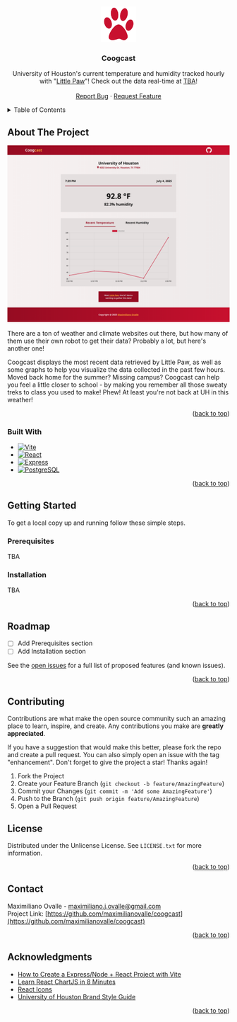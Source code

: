 <a id="readme-top"></a>

<!-- PROJECT LOGO -->
<br />
<div align="center">
  <a href="/">
    <img src="./client/public/paw.svg" alt="Logo" width="80" height="80">
  </a>

  <h3 align="center">Coogcast</h3>

  <p align="center">
    University of Houston's current temperature and humidity tracked hourly with "<a href="https://github.com/maximilianovalle/little-paw" target="_blank" rel="noopener noreferrer">Little Paw</a>"! Check out the data real-time at <a href="" target="_blank" rel="noopener noreferrer">TBA</a>!
    <br /><br />
    <a href="https://github.com/maximilianovalle/coogcast/issues/new">Report Bug</a>
    &middot;
    <a href="https://github.com/maximilianovalle/coogcast/issues/new">Request Feature</a>
  </p>
</div>



<!-- TABLE OF CONTENTS -->
<details>
  <summary>Table of Contents</summary>
  <ol>
    <li>
      <a href="#about-the-project">About The Project</a>
      <ul>
        <li><a href="#built-with">Built With</a></li>
      </ul>
    </li>
    <li>
      <a href="#getting-started">Getting Started</a>
      <ul>
        <li><a href="#prerequisites">Prerequisites</a></li>
        <li><a href="#installation">Installation</a></li>
      </ul>
    </li>
    <li><a href="#roadmap">Roadmap</a></li>
    <li><a href="#contributing">Contributing</a></li>
    <li><a href="#license">License</a></li>
    <li><a href="#contact">Contact</a></li>
    <li><a href="#acknowledgments">Acknowledgments</a></li>
  </ol>
</details>



<!-- ABOUT THE PROJECT -->
## About The Project

![Coogcast webpage](./screenshot.png)

There are a ton of weather and climate websites out there, but how many of them use their own robot to get their data? Probably a lot, but here's another one!

Coogcast displays the most recent data retrieved by Little Paw, as well as some graphs to help you visualize the data collected in the past few hours. Moved back home for the summer? Missing campus? Coogcast can help you feel a little closer to school - by making you remember all those sweaty treks to class you used to make! Phew! At least you're not back at UH in this weather!

<p align="right">(<a href="#readme-top">back to top</a>)</p>



### Built With

* [![Vite][Vite]][Vite-url]
* [![React][React.js]][React-url]
* [![Express][Express.js]][Express-url]
* [![PostgreSQL][PostgreSQL]][PostgreSQL-url]

<p align="right">(<a href="#readme-top">back to top</a>)</p>



<!-- GETTING STARTED -->
## Getting Started

To get a local copy up and running follow these simple steps.

### Prerequisites

TBA

### Installation

TBA

<p align="right">(<a href="#readme-top">back to top</a>)</p>

<!-- ROADMAP -->
## Roadmap

- [ ] Add Prerequisites section
- [ ] Add Installation section

See the [open issues](https://github.com/maximilianovalle/coogcast/issues) for a full list of proposed features (and known issues).

<p align="right">(<a href="#readme-top">back to top</a>)</p>



<!-- CONTRIBUTING -->
## Contributing

Contributions are what make the open source community such an amazing place to learn, inspire, and create. Any contributions you make are **greatly appreciated**.

If you have a suggestion that would make this better, please fork the repo and create a pull request. You can also simply open an issue with the tag "enhancement".
Don't forget to give the project a star! Thanks again!

1. Fork the Project
2. Create your Feature Branch (`git checkout -b feature/AmazingFeature`)
3. Commit your Changes (`git commit -m 'Add some AmazingFeature'`)
4. Push to the Branch (`git push origin feature/AmazingFeature`)
5. Open a Pull Request


<!-- LICENSE -->
## License

Distributed under the Unlicense License. See `LICENSE.txt` for more information.

<p align="right">(<a href="#readme-top">back to top</a>)</p>



<!-- CONTACT -->
## Contact

Maximiliano Ovalle - maximiliano.j.ovalle@gmail.com <br />
Project Link: [https://github.com/maximilianovalle/coogcast](https://github.com/maximilianovalle/coogcast)

<p align="right">(<a href="#readme-top">back to top</a>)</p>



<!-- ACKNOWLEDGMENTS -->
## Acknowledgments

* [How to Create a Express/Node + React Project with Vite](https://www.youtube.com/watch?v=mKmxc8TcWQ8&ab_channel=ArpanNeupane)
* [Learn React ChartJS in 8 Minutes](https://www.youtube.com/watch?v=6q5d3Z1-5kQ&ab_channel=CodeComplete)
* [React Icons](https://react-icons.github.io/react-icons/search)
* [University of Houston Brand Style Guide](https://uh.edu/brand/brand-identity/style-guide/)

<p align="right">(<a href="#readme-top">back to top</a>)</p>



<!-- MARKDOWN LINKS & IMAGES -->
<!-- https://www.markdownguide.org/basic-syntax/#reference-style-links -->
[contributors-shield]: https://img.shields.io/github/contributors/othneildrew/Best-README-Template.svg?style=for-the-badge
[contributors-url]: https://github.com/othneildrew/Best-README-Template/graphs/contributors
[forks-shield]: https://img.shields.io/github/forks/othneildrew/Best-README-Template.svg?style=for-the-badge
[forks-url]: https://github.com/othneildrew/Best-README-Template/network/members
[stars-shield]: https://img.shields.io/github/stars/othneildrew/Best-README-Template.svg?style=for-the-badge
[stars-url]: https://github.com/othneildrew/Best-README-Template/stargazers
[issues-shield]: https://img.shields.io/github/issues/othneildrew/Best-README-Template.svg?style=for-the-badge
[issues-url]: https://github.com/othneildrew/Best-README-Template/issues
[license-shield]: https://img.shields.io/github/license/othneildrew/Best-README-Template.svg?style=for-the-badge
[license-url]: https://github.com/othneildrew/Best-README-Template/blob/master/LICENSE.txt
[linkedin-shield]: https://img.shields.io/badge/-LinkedIn-black.svg?style=for-the-badge&logo=linkedin&colorB=555
[linkedin-url]: https://linkedin.com/in/othneildrew

[React.js]: https://img.shields.io/badge/React-20232A?style=for-the-badge&logo=react&logoColor=61DAFB
[React-url]: https://reactjs.org/
[Vite]: https://img.shields.io/badge/Vite-646CFF?style=for-the-badge&logo=Vite&logoColor=white
[Vite-url]: https://vite.dev/
[Express.js]: https://img.shields.io/badge/express.js-000000?style=for-the-badge&logo=express&logoColor=white
[Express-url]: https://expressjs.com/
[PostgreSQL]: https://img.shields.io/badge/postgresql-4169e1?style=for-the-badge&logo=postgresql&logoColor=white
[PostgreSQL-url]: https://www.postgresql.org/
